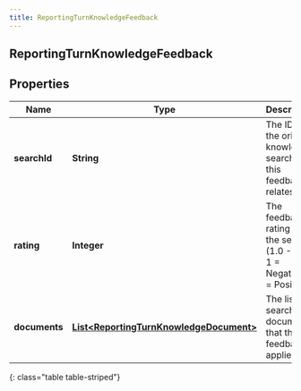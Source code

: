 ```yaml
---
title: ReportingTurnKnowledgeFeedback
---
```

## ReportingTurnKnowledgeFeedback


## Properties

| Name | Type | Description | Notes |
| ------------ | ------------- | ------------- | ------------- |
| **searchId** | <!----><!---->**String**<!----> | The ID of the original knowledge search that this feedback relates to. |  [optional] |
| **rating** | <!----><!---->**Integer**<!----> | The feedback rating for the search (1.0 - 5.0). 1 = Negative, 5 = Positive. |  [optional] |
| **documents** | <!----><!---->[**List&lt;ReportingTurnKnowledgeDocument&gt;**](ReportingTurnKnowledgeDocument.html)<!----> | The list of search documents that the feedback applies to. |  [optional] |
{: class="table table-striped"}



